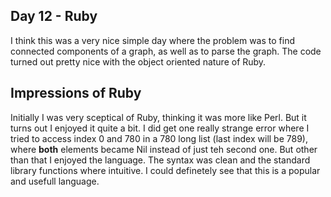 ## Day 12 - Ruby

I think this was a very nice simple day where the problem was to find connected components of a graph, as well as to parse the graph. The code turned out pretty nice with the object oriented nature of Ruby.

## Impressions of Ruby

Initially I was very sceptical of Ruby, thinking it was more like Perl. But it turns out I enjoyed it quite a bit. I did get one really strange error where I tried to access index 0 and 780 in a 780 long list (last index will be 789), where __both__ elements became Nil instead of just teh second one. But other than that I enjoyed the language. The syntax was clean and the standard library functions where intuitive. I could definetely see that this is a popular and usefull language.
